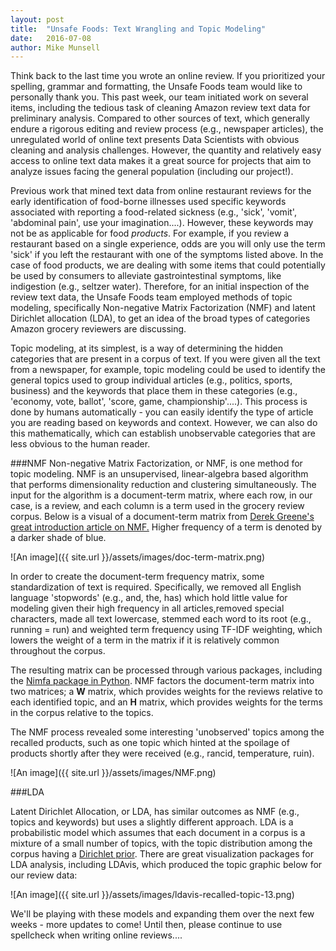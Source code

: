 ```yaml
---
layout: post
title:  "Unsafe Foods: Text Wrangling and Topic Modeling"
date:   2016-07-08
author: Mike Munsell
---
```


Think back to the last time you wrote an online review. If you prioritized your spelling, grammar and formatting, the Unsafe Foods team would like to personally thank you.  This past week, our team initiated work on several items, including the tedious task of cleaning Amazon review text data for preliminary analysis.  Compared to other sources of text, which generally endure a rigorous editing and review process (e.g., newspaper articles), the unregulated world of online text presents Data Scientists with obvious cleaning and analysis challenges.  However, the quantity and relatively easy access to online text data makes it a great source for projects that aim to analyze issues facing the general population (including our project!).

Previous work that mined text data from online restaurant reviews for the early identification of food-borne illnesses used specific keywords associated with reporting a food-related sickness (e.g., 'sick', 'vomit', 'abdominal pain', use your imagination....).  However, these keywords may not be as applicable for food *products*.  For example, if you review a restaurant based on a single experience, odds are you will only use the term 'sick' if you left the restaurant with one of the symptoms listed above.  In the case of food products, we are dealing with some items that could potentially be used by consumers to alleviate gastrointestinal symptoms, like indigestion (e.g., seltzer water).  Therefore, for an initial inspection of the review text data, the Unsafe Foods team employed methods of topic modeling, specifically Non-negative Matrix Factorization (NMF) and latent Dirichlet allocation (LDA), to get an idea of the broad types of categories Amazon grocery reviewers are discussing.

Topic modeling, at its simplest, is a way of determining the hidden categories that are present in a corpus of text.  If you were given all the text from a newspaper, for example, topic modeling could be used to identify the general topics used to group individual articles (e.g., politics, sports, business) and the keywords that place them in these categories (e.g., 'economy, vote, ballot', 'score, game, championship'....).  This process is done by humans automatically - you can easily identify the type of article you are reading based on keywords and context.  However, we can also do this mathematically, which can establish unobservable categories that are less obvious to the human reader.

###NMF
Non-negative Matrix Factorization, or NMF, is one method for topic modeling.  NMF is an unsupervised, linear-algebra based algorithm that performs dimensionality reduction and clustering simultaneously. The input for the algorithm is a document-term matrix, where each row, in our case, is a review, and each column is a term used in the grocery review corpus.  Below is a visual of a document-term matrix from [Derek Greene's great introduction article on NMF.](http://derekgreene.com/nmf-topic/)  Higher frequency of a term is denoted by a darker shade of blue.

![An image]({{ site.url }}/assets/images/doc-term-matrix.png)  

In order to create the document-term frequency matrix, some standardization of text is required.  Specifically, we removed all English language 'stopwords' (e.g., and, the, has) which hold little value for modeling given their high frequency in all articles,removed special characters, made all text lowercase, stemmed each word to its root (e.g., running = run) and weighted term frequency using TF-IDF weighting, which lowers the weight of a term in the matrix if it is relatively common throughout the corpus.

The resulting matrix can be processed through various packages, including the [Nimfa package in Python](http://nimfa.biolab.si/index.html).  NMF factors the document-term matrix into two matrices; a **W** matrix, which provides weights for the reviews relative to each identified topic, and an **H** matrix, which provides weights for the terms in the corpus relative to the topics.

The NMF process revealed some interesting 'unobserved' topics among the recalled products, such as one topic which hinted at the spoilage of products shortly after they were received (e.g., rancid, temperature, ruin).

![An image]({{ site.url }}/assets/images/NMF.png)

###LDA

Latent Dirichlet Allocation, or LDA, has similar outcomes as NMF (e.g., topics and keywords) but uses a slightly different approach.  LDA is a probabilistic model which assumes that each document in a corpus is a mixture of a small number of topics, with the topic distribution among the corpus having a [Dirichlet prior](https://en.wikipedia.org/wiki/Dirichlet_distribution).  There are great visualization packages for LDA analysis, including LDAvis, which produced the topic graphic below for our review data:

![An image]({{ site.url }}/assets/images/ldavis-recalled-topic-13.png) 

We'll be playing with these models and expanding them over the next few weeks - more updates to come!  Until then, please continue to use spellcheck when writing online reviews....